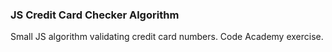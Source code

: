 ### JS Credit Card Checker Algorithm 
Small JS algorithm validating credit card numbers.
Code Academy exercise.
